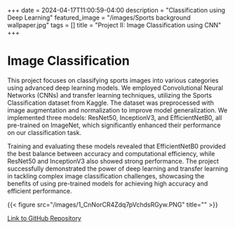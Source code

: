 +++
date = 2024-04-17T11:00:59-04:00
description = "Classification using Deep Learning"
featured_image = "/images/Sports background wallpaper.jpg"
tags = []
title = "Project II: Image Classification using CNN"
+++

# Image Classification

This project focuses on classifying sports images into various categories using advanced deep learning models. We employed Convolutional Neural Networks (CNNs) and transfer learning techniques, utilizing the Sports Classification dataset from Kaggle. The dataset was preprocessed with image augmentation and normalization to improve model generalization. We implemented three models: ResNet50, InceptionV3, and EfficientNetB0, all pre-trained on ImageNet, which significantly enhanced their performance on our classification task.

Training and evaluating these models revealed that EfficientNetB0 provided the best balance between accuracy and computational efficiency, while ResNet50 and InceptionV3 also showed strong performance. The project successfully demonstrated the power of deep learning and transfer learning in tackling complex image classification challenges, showcasing the benefits of using pre-trained models for achieving high accuracy and efficient performance.

{{< figure src="/images/1_CnNorCR4Zdq7pVchdsRGyw.PNG" title="" >}}

[Link to GitHub Repository](https://github.com/DhanushAnegondi/Image_Classification)
